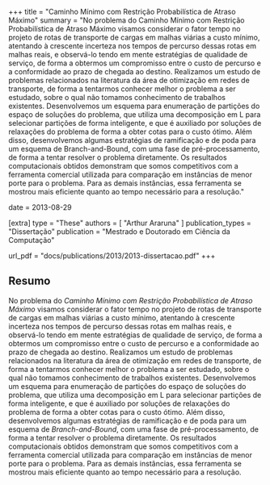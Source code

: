+++
title = "Caminho Mínimo com Restrição Probabilística de Atraso Máximo"
summary = "No problema do Caminho Mínimo com Restrição Probabilística de Atraso Máximo visamos considerar o fator tempo no projeto de rotas de transporte de cargas em malhas viárias a custo mínimo, atentando à crescente incerteza nos tempos de percurso dessas rotas em malhas reais, e observá-lo tendo em mente estratégias de qualidade de serviço, de forma a obtermos um compromisso entre o custo de percurso e a conformidade ao prazo de chegada ao destino. Realizamos um estudo de problemas relacionados na literatura da área de otimização em redes de transporte, de forma a tentarmos conhecer melhor o problema a ser estudado, sobre o qual não tomamos conhecimento de trabalhos existentes. Desenvolvemos um esquema para enumeração de partições do espaço de soluções do problema, que utiliza uma decomposição em L para selecionar partições de forma inteligente, e que é auxiliado por soluções de relaxações do problema de forma a obter cotas para o custo ótimo. Além disso, desenvolvemos algumas estratégias de ramificação e de poda para um esquema de Branch-and-Bound, com uma fase de pré-processamento, de forma a tentar resolver o problema diretamente. Os resultados computacionais obtidos demonstram que somos competitivos com a ferramenta comercial utilizada para comparação em instâncias de menor porte para o problema. Para as demais instâncias, essa ferramenta se mostrou mais eficiente quanto ao tempo necessário para a resolução."

date = 2013-08-29

[extra]
type = "These"
authors = [ "Arthur Araruna" ]
publication_types = "Dissertação"
publication = "Mestrado e Doutorado em Ciência da Computação"

url_pdf = "docs/publications/2013/2013-dissertacao.pdf"
+++

## Resumo
No problema do _Caminho Mínimo com Restrição Probabilística de Atraso Máximo_ visamos considerar o fator tempo no projeto de rotas de transporte de cargas em malhas viárias a custo mínimo, atentando à crescente incerteza nos tempos de percurso dessas rotas em malhas reais, e observá-lo tendo em mente estratégias de qualidade de serviço, de forma a obtermos um compromisso entre o custo de percurso e a conformidade ao prazo de chegada ao destino. Realizamos um estudo de problemas relacionados na literatura da área de otimização em redes de transporte, de forma a tentarmos conhecer melhor o problema a ser estudado, sobre o qual não tomamos conhecimento de trabalhos existentes. Desenvolvemos um esquema para enumeração de partições do espaço de soluções do problema, que utiliza uma decomposição em L para selecionar partições de forma inteligente, e que é auxiliado por soluções de relaxações do problema de forma a obter cotas para o custo ótimo. Além disso, desenvolvemos algumas estratégias de ramificação e de poda para um esquema de _Branch-and-Bound_, com uma fase de pré-processamento, de forma a tentar resolver o problema diretamente. Os resultados computacionais obtidos demonstram que somos competitivos com a ferramenta comercial utilizada para comparação em instâncias de menor porte para o problema. Para as demais instâncias, essa ferramenta se mostrou mais eficiente quanto ao tempo necessário para a resolução.
